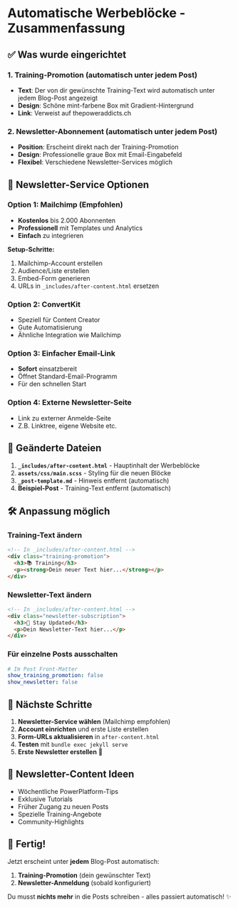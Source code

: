 # Automatische Werbeblöcke - Zusammenfassung

## ✅ Was wurde eingerichtet

### 1. Training-Promotion (automatisch unter jedem Post)
- **Text**: Der von dir gewünschte Training-Text wird automatisch unter jedem Blog-Post angezeigt
- **Design**: Schöne mint-farbene Box mit Gradient-Hintergrund
- **Link**: Verweist auf thepoweraddicts.ch

### 2. Newsletter-Abonnement (automatisch unter jedem Post)
- **Position**: Erscheint direkt nach der Training-Promotion
- **Design**: Professionelle graue Box mit Email-Eingabefeld
- **Flexibel**: Verschiedene Newsletter-Services möglich

## 🎯 Newsletter-Service Optionen

### Option 1: Mailchimp (Empfohlen)
- **Kostenlos** bis 2.000 Abonnenten
- **Professionell** mit Templates und Analytics
- **Einfach** zu integrieren

**Setup-Schritte:**
1. Mailchimp-Account erstellen
2. Audience/Liste erstellen  
3. Embed-Form generieren
4. URLs in `_includes/after-content.html` ersetzen

### Option 2: ConvertKit
- Speziell für Content Creator
- Gute Automatisierung
- Ähnliche Integration wie Mailchimp

### Option 3: Einfacher Email-Link
- **Sofort** einsatzbereit
- Öffnet Standard-Email-Programm
- Für den schnellen Start

### Option 4: Externe Newsletter-Seite
- Link zu externer Anmelde-Seite
- Z.B. Linktree, eigene Website etc.

## 📁 Geänderte Dateien

1. **`_includes/after-content.html`** - Hauptinhalt der Werbeblöcke
2. **`assets/css/main.scss`** - Styling für die neuen Blöcke
3. **`_post-template.md`** - Hinweis entfernt (automatisch)
4. **Beispiel-Post** - Training-Text entfernt (automatisch)

## 🛠️ Anpassung möglich

### Training-Text ändern
```html
<!-- In _includes/after-content.html -->
<div class="training-promotion">
  <h3>📚 Training</h3>
  <p><strong>Dein neuer Text hier...</strong></p>
</div>
```

### Newsletter-Text ändern
```html
<!-- In _includes/after-content.html -->
<div class="newsletter-subscription">
  <h3>📧 Stay Updated</h3>
  <p>Dein Newsletter-Text hier...</p>
</div>
```

### Für einzelne Posts ausschalten
```yaml
# Im Post Front-Matter
show_training_promotion: false
show_newsletter: false
```

## 🚀 Nächste Schritte

1. **Newsletter-Service wählen** (Mailchimp empfohlen)
2. **Account einrichten** und erste Liste erstellen
3. **Form-URLs aktualisieren** in `after-content.html`
4. **Testen** mit `bundle exec jekyll serve`
5. **Erste Newsletter erstellen** 📧

## 📧 Newsletter-Content Ideen

- Wöchentliche PowerPlatform-Tips
- Exklusive Tutorials
- Früher Zugang zu neuen Posts
- Spezielle Training-Angebote
- Community-Highlights

## 🎉 Fertig!

Jetzt erscheint unter **jedem** Blog-Post automatisch:
1. **Training-Promotion** (dein gewünschter Text)
2. **Newsletter-Anmeldung** (sobald konfiguriert)

Du musst **nichts mehr** in die Posts schreiben - alles passiert automatisch! ✨
